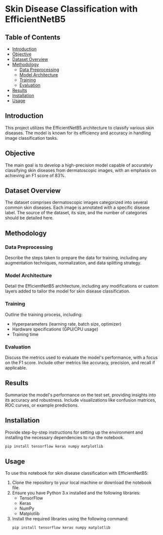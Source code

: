 # Skin Disease Classification with EfficientNetB5

## Table of Contents
- [Introduction](#introduction)
- [Objective](#objective)
- [Dataset Overview](#dataset-overview)
- [Methodology](#methodology)
  - [Data Preprocessing](#data-preprocessing)
  - [Model Architecture](#model-architecture)
  - [Training](#training)
  - [Evaluation](#evaluation)
- [Results](#results)
- [Installation](#installation)
- [Usage](#usage)

## Introduction
This project utilizes the EfficientNetB5 architecture to classify various skin diseases. The model is known for its efficiency and accuracy in handling image classification tasks.

## Objective
The main goal is to develop a high-precision model capable of accurately classifying skin diseases from dermatoscopic images, with an emphasis on achieving an F1 score of 83%.

## Dataset Overview
The dataset comprises dermatoscopic images categorized into several common skin diseases. Each image is annotated with a specific disease label. The source of the dataset, its size, and the number of categories should be detailed here.

## Methodology

### Data Preprocessing
Describe the steps taken to prepare the data for training, including any augmentation techniques, normalization, and data splitting strategy.

### Model Architecture
Detail the EfficientNetB5 architecture, including any modifications or custom layers added to tailor the model for skin disease classification.

### Training
Outline the training process, including:
- Hyperparameters (learning rate, batch size, optimizer)
- Hardware specifications (GPU/CPU usage)
- Training time

### Evaluation
Discuss the metrics used to evaluate the model's performance, with a focus on the F1 score. Include other metrics like accuracy, precision, and recall if applicable.

## Results
Summarize the model's performance on the test set, providing insights into its accuracy and robustness. Include visualizations like confusion matrices, ROC curves, or example predictions.

## Installation
Provide step-by-step instructions for setting up the environment and installing the necessary dependencies to run the notebook.

```bash
pip install tensorflow keras numpy matplotlib
```

## Usage
To use this notebook for skin disease classification with EfficientNetB5:

1. Clone the repository to your local machine or download the notebook file.
2. Ensure you have Python 3.x installed and the following libraries:
   - TensorFlow
   - Keras
   - NumPy
   - Matplotlib
3. Install the required libraries using the following command:
   ```bash
   pip install tensorflow keras numpy matplotlib
   ```
